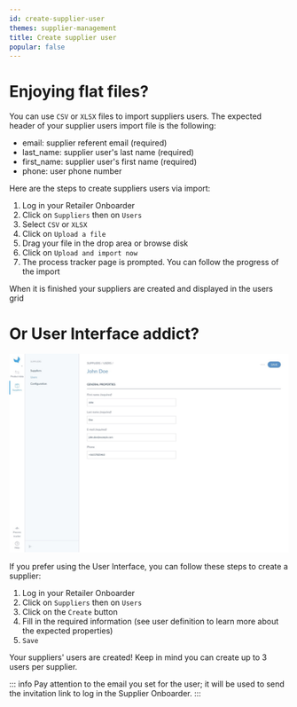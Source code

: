 ```yaml
---
id: create-supplier-user
themes: supplier-management
title: Create supplier user
popular: false
---
```


# Enjoying flat files?

You can use `CSV` or `XLSX` files to import suppliers users. The expected header of your supplier users import file is the following:
* email: supplier referent email (required)
* last_name: supplier user's last name (required)
* first_name: supplier user's first name (required)
* phone: user phone number

Here are the steps to create suppliers users via import:

1. Log in your Retailer Onboarder
1. Click on `Suppliers` then on `Users`
1. Select `CSV` or `XLSX`
1. Click on `Upload a file`
1. Drag your file in the drop area or browse disk
1. Click on `Upload and import now`
1. The process tracker page is prompted. You can follow the progress of the import

When it is finished your suppliers are created and displayed in the users grid

# Or User Interface addict?

![Create supplier user with the User Interface](../img/RETAILER_Suppliers_SupplierUsers_CreateSupplierUser.png)

If you prefer using the User Interface, you can follow these steps to create a supplier:

1. Log in your Retailer Onboarder
1. Click on `Suppliers` then on `Users`
1. Click on the `Create` button
1. Fill in the required information (see user definition to learn more about the expected properties)
1. `Save`

Your suppliers' users are created! Keep in mind you can create up to 3 users per supplier.

::: info
Pay attention to the email you set for the user; it will be used to send the invitation link to log in the Supplier Onboarder.
:::
